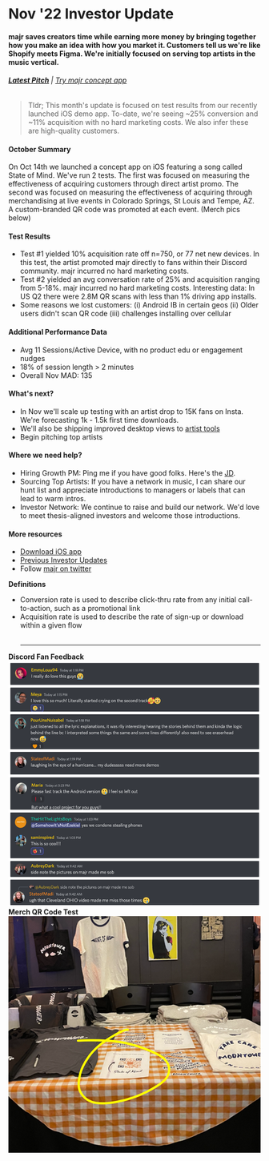 # Nov '22 Investor Update

#### majr saves creators time while earning more money by bringing together how you make an idea with how you market it. Customers tell us we're like Shopify meets Figma. We're initially focused on serving top artists in the music vertical.<BR>

###### **[Latest Pitch](https://docsend.com/view/jnwm8riu4grhi8zv)**  |  [Try majr concept app](https://apps.apple.com/us/app/majr/id1634121602)

>Tldr; This month's update is focused on test results from our recently launched iOS demo app. To-date, we're seeing ~25% conversion and ~11% acquisition with no hard marketing costs. We also infer these are high-quality customers. 

#### October Summary  
  On Oct 14th we launched a concept app on iOS featuring a song called State of Mind. We've run 2 tests. The first was focused on measuring the effectiveness of acquiring customers through direct artist promo. The second was focused on measuring the effectiveness of acquiring through merchandising at live events in Colorado Springs, St Louis and Tempe, AZ. A custom-branded QR code was promoted at each event. (Merch pics below) 

#### Test Results  
  - Test #1 yielded 10% acquisition rate off n=750, or 77 net new devices. In this test, the artist promoted majr directly to fans within their Discord community. majr incurred no hard marketing costs.
  - Test #2 yielded an avg conversation rate of 25% and acquisition ranging from 5-18%. majr incurred no hard marketing costs. Interesting data: In US Q2 there were 2.8M QR scans with less than 1% driving app installs.
  - Some reasons we lost customers: (i) Android IB in certain geos (ii) Older users didn't scan QR code (iii) challenges installing over cellular

  #### Additional Performance Data
  - Avg 11 Sessions/Active Device, with no product edu or engagement nudges   
  - 18% of session length >  2 minutes
  - Overall Nov MAD: 135 

  #### What's next?
  - In Nov we'll scale up testing with an artist drop to 15K fans on Insta. We're forecasting 1k - 1.5k first time downloads. 
  - We'll also be shipping improved desktop views to [artist tools](https://artists.majr.app) 
  - Begin pitching top artists 

#### Where we need help?
  - Hiring Growth PM: Ping me if you have good folks. Here's the [JD](https://github.com/majr-tech/com/blob/b3748ae9086129fd179fbe9fe23ababce67a7a0a/hiring/active/growth.md). 
  - Sourcing Top Artists: If you have a network in music, I can share our hunt list and appreciate introductions to managers or labels that can lead to warm intros. 
  - Investor Network: We continue to raise and build our network. We'd love to meet thesis-aligned investors and welcome those introductions. 

  #### More resources 
  - [Download iOS app](https://apps.apple.com/us/app/majr/id1634121602)
  - [Previous Investor Updates](https://github.com/majr-tech/com/tree/main/investor/01-Updates)
  - Follow [majr on twitter](https://twitter.com/majrapp)

**Definitions** 
- Conversion rate is used to describe click-thru rate from any initial call-to-action, such as a promotional link
- Acquisition rate is used to describe the rate of sign-up or download within a given flow  
  <BR><HR>
  

 **Discord Fan Feedback**<BR> ![Discord Fan Focus Group](https://github.com/majr-tech/com/blob/4b20650578952e897eb9aab344c31c284d0d32f7/investor/images/fanreactions.png)  <BR>
**Merch QR Code Test**<BR>
    ![Merch QR Code Test](https://github.com/majr-tech/com/blob/6dd23e896b3dce7e532681dde41955d52f998588/investor/images/qrcode.png) 
